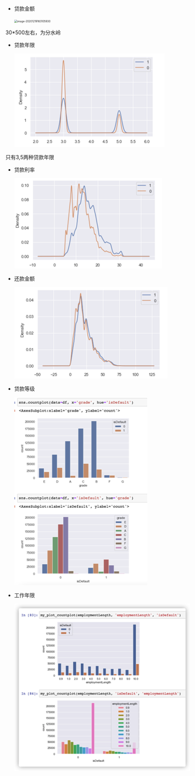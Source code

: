 * 贷款金额

  <img src="/Users/weix/Library/Application Support/typora-user-images/image-20201219163105930.png" alt="image-20201219163105930" style="zoom:50%;" />

30*500左右，为分水岭

* 贷款年限

  <img src="pic/2.png" alt="pic" style="zoom:50%;" />

只有3,5两种贷款年限

* 贷款利率

  <img src="pic/3.png" alt="pic" style="zoom:50%;" />

* 还款金额

  <img src="pic/4.png" alt="pic" style="zoom:50%;" />

* 贷款等级

  <img src="pic/5.png" alt="pic" style="zoom:50%;" />

* 工作年限

  <img src="pic/6.png" alt="pic" style="zoom:50%;" />

